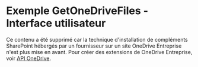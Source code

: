 
# Exemple GetOneDriveFiles - Interface utilisateur

Ce contenu a été supprimé car la technique d'installation de compléments SharePoint hébergés par un fournisseur sur un site OneDrive Entreprise n'est plus mise en avant. Pour créer des extensions de OneDrive Entreprise, voir  [API OneDrive](https://dev.onedrive.com/).




